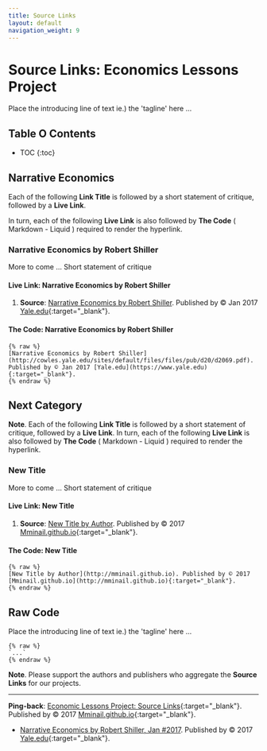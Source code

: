 ```yaml
---
title: Source Links
layout: default
navigation_weight: 9
---
```

# Source Links: Economics Lessons Project

Place the introducing line of text ie.) the 'tagline' here ...

## Table O Contents

- TOC
{:toc}

## Narrative Economics

Each of the following **Link Title** is followed by a short statement of critique, followed by a **Live Link**.

In turn, each of the following **Live Link** is also followed by **The Code** ( Markdown - Liquid ) required to render the hyperlink.

### Narrative Economics by Robert Shiller

More to come ... Short statement of critique

#### Live Link: Narrative Economics by Robert Shiller

1. **Source**: [Narrative Economics by Robert Shiller](http://cowles.yale.edu/sites/default/files/files/pub/d20/d2069.pdf). Published by © Jan 2017 [Yale.edu](https://www.yale.edu){:target="_blank"}.

#### The Code: Narrative Economics by Robert Shiller

```liquid
{% raw %}
[Narrative Economics by Robert Shiller](http://cowles.yale.edu/sites/default/files/files/pub/d20/d2069.pdf). Published by © Jan 2017 [Yale.edu](https://www.yale.edu){:target="_blank"}.
{% endraw %}
```

## Next Category

**Note**. Each of the following **Link Title** is followed by a short statement of critique, followed by a **Live Link**. In turn, each of the following **Live Link** is also followed by **The Code** ( Markdown - Liquid ) required to render the hyperlink.

### New Title

More to come ... Short statement of critique

#### Live Link: New Title

1. **Source**: [New Title by Author](http://mminail.github.io). Published by © 2017 [Mminail.github.io](http://mminail.github.io){:target="_blank"}.

#### The Code: New Title

```liquid
{% raw %}
[New Title by Author](http://mminail.github.io). Published by © 2017 [Mminail.github.io](http://mminail.github.io){:target="_blank"}.
{% endraw %}
```

## Raw Code

Place the introducing line of text ie.) the 'tagline' here ...

```liquid
{% raw %}
`...`
{% endraw %}
```

**Note**. Please support the authors and publishers who aggregate the **Source Links** for our projects.

***

**Ping-back**: [Economic Lessons Project: Source Links](https://rwebaz.github.io/Economic-Lessons-Project/pages/Source-Links.html){:target="_blank"}. Published by © 2017 [Mminail.github.io](https://mminail.github.io/){:target="_blank"}.

- [Narrative Economics by Robert Shiller, Jan #2017](http://cowles.yale.edu/sites/default/files/files/pub/d20/d2069.pdf). Published by © 2017 [Yale.edu](https://www.yale.edu){:target="_blank"}.
